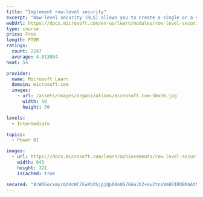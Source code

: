```yaml
---
title: "Implement row-level security"
excerpt: "Row-level security (RLS) allows you to create a single or a set of reports that targets data for a specific user. In this module, you will learn how to implement RLS by using either a static or dynamic method and how Microsoft Power BI simplifies testing RLS in Power BI Desktop and Power BI service."
webUrl: https://docs.microsoft.com/en-us/learn/modules/row-level-security-power-bi/
type: course
price: Free
length: PT9M
ratings:
  count: 2247
  average: 4.813084
heat: 54

provider:
  name: Microsoft Learn
  domain: microsoft.com
  images:
    - url: /assets/images/organizations/microsoft.com-50x50.jpg
      width: 50
      height: 50

levels:
  - Intermediate

topics:
  - Power BI

images:
  - url: https://docs.microsoft.com/learn/achievements/row-level-security-power-bi-social.png
    width: 643
    height: 321
    isCached: true

secured: "8rWOGocxmyiQddcHC7FwXb2SjgjQp00oUS7GGaJbZ+au2tnsVm8RIRXBRAAtN3PUH0yEGaXUdz1XRpYvk+kS+OmyfRaX0j8NaibvnN8lW5maNfcr6yMLk+vG0sQHf5gEDNpkhaQcrO6UzYP8j7wxcpQD2Kc7yBiuKJWBdU42ZHS8Loj4nK6+17bTJLJvnMEcrUcsLHlLcfrs11ZbuCynNarbjej+bzQMlUDkXsYLoV1/fFULksiEDCsCNyCTf3jpNFQEtH5zK1v6DiMrzrVR/ekVZM3QYoJa9HpcDoLE0q6nAG5+JnaaW8cp/rgKFHtqX6gnTl78mXGVHSRfSkS5lHSHtjb5b8Euk7y9H1W5laC6ZbA4wrNtB11PGK8fVRfWDpDl8Jrh6p4Ru3FVb/E9zFP4Ut+ezm6W+u64W4CUBck=;2zEleKBbvCofXTFwV6pPIA=="
---
```


